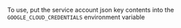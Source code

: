 To use, put the service account json key contents into the `GOOGLE_CLOUD_CREDENTIALS` environment variable

